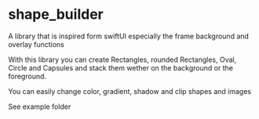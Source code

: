 # shape_builder


A library that is inspired form swiftUI especially the frame background and overlay functions

With this library you can create Rectangles, rounded Rectangles, Oval, Circle and Capsules and stack them wether on the background or the foreground.

You can easily change color, gradient, shadow and clip shapes and images


See example folder
